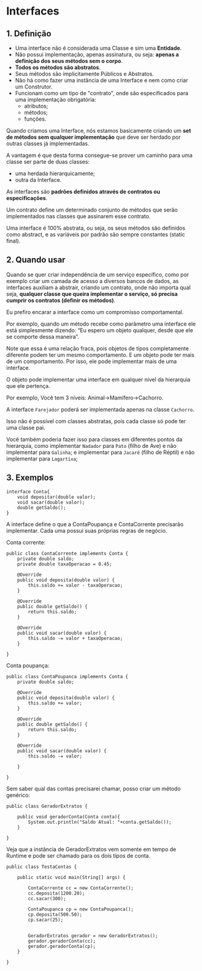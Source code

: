 # Interfaces

## 1. Definição

* Uma interface não é considerada uma Classe e sim uma **Entidade**.
* Não possui implementação, apenas assinatura, ou seja: **apenas a definição dos seus métodos sem o corpo**.
* **Todos os métodos são abstratos**.
* Seus métodos são implicitamente Públicos e Abstratos.
* Não há como fazer uma instância de uma Interface e nem como criar um Construtor.
* Funcionam como um tipo de "contrato", onde são especificados para uma implementação obrigatória: 
  * atributos; 
  * métodos; 
  * funções.
    
Quando criamos uma Interface, nós estamos basicamente criando um **set de métodos sem qualquer implementação** que deve ser herdado por outras classes já implementadas. 

A vantagem é que desta forma consegue-se prover um caminho para uma classe ser parte de duas classes: 
* uma herdada hierarquicamente; 
* outra da Interface.

As interfaces são **padrões definidos através de contratos ou especificações**. 

Um contrato define um determinado conjunto de métodos que serão implementados nas classes que assinarem esse contrato. 

Uma interface é 100% abstrata, ou seja, os seus métodos são definidos como abstract, e as variáveis por padrão são sempre constantes (static final).

## 2. Quando usar

Quando se quer criar independência de um serviço específico, como por exemplo criar um camada de acesso a diversos bancos de dados, as interfaces auxiliam a abstrair, criando um contrato, onde não importa qual seja, **qualquer classe que queira implementar o serviço, só precisa cumprir os contratos (definir os métodos)**.

Eu prefiro encarar a interface como um compromisso comportamental. 

Por exemplo, quando um método recebe como parâmetro uma interface ele está simplesmente dizendo: “Eu espero um objeto qualquer, desde que ele se comporte dessa maneira”. 

Note que essa é uma relação fraca, pois objetos de tipos completamente diferente podem ter um mesmo comportamento. E um objeto pode ter mais de um comportamento. Por isso, ele pode implementar mais de uma interface.

O objeto pode implementar uma interface em qualquer nível da hierarquia que ele pertença. 

Por exemplo, Você tem 3 níveis: Animal->Mamífero->Cachorro. 

A interface `Farejador` poderá ser implementada apenas na classe `Cachorro`. 

Isso não é possível com classes abstratas, pois cada classe só pode ter uma classe pai. 

Você também poderia fazer isso para classes em diferentes pontos da hierarquia, como implementar `Nadador` para `Pato` (filho de Ave) e não implementar para `Galinha`; e implementar para `Jacaré` (filho de Réptil) e não implementar para `Lagartixa`;

## 3. Exemplos

~~~
interface Conta{
    void depositar(double valor);
    void sacar(double valor);
    double getSaldo();
}
~~~

A interface define o que a ContaPoupança e ContaCorrente precisarão implementar. Cada uma possui suas próprias regras de negócio. 

Conta corrente: 

~~~ 
public class ContaCorrente implements Conta {
    private double saldo;
    private double taxaOperacao = 0.45;
     
    @Override
    public void deposita(double valor) {
        this.saldo += valor - taxaOperacao;
    }
 
    @Override
    public double getSaldo() {
        return this.saldo;
    }
 
    @Override
    public void sacar(double valor) {
        this.saldo -= valor + taxaOperacao;
    }
 
}
~~~

Conta poupança: 

~~~
public class ContaPoupanca implements Conta {
    private double saldo;
     
    @Override
    public void deposita(double valor) {
        this.saldo += valor;        
    }
 
    @Override
    public double getSaldo() {
        return this.saldo;
    }
 
    @Override
    public void sacar(double valor) {
        this.saldo -= valor;
         
    }
 
}
~~~ 

Sem saber qual das contas precisarei chamar, posso criar um método genérico: 

~~~
public class GeradorExtratos {
     
    public void geradorConta(Conta conta){
        System.out.println("Saldo Atual: "+conta.getSaldo());
    }
 
}
~~~

Veja que a instância de GeradorExtratos vem somente em tempo de Runtime e pode ser chamado para os dois tipos de conta.  

~~~
public class TestaContas {
 
    public static void main(String[] args) {
         
        ContaCorrente cc = new ContaCorrente();
        cc.deposita(1200.20);
        cc.sacar(300);
 
        ContaPoupanca cp = new ContaPoupanca();
        cp.deposita(500.50);
        cp.sacar(25);
         
         
        GeradorExtratos gerador = new GeradorExtratos();
        gerador.geradorConta(cc);
        gerador.geradorConta(cp);
    }
 
}
~~~

